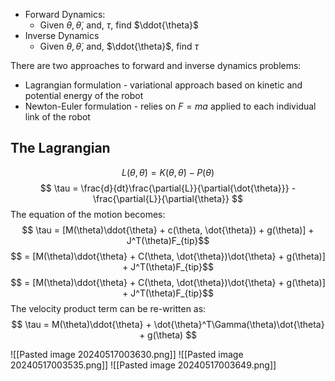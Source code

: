 
- Forward Dynamics:
	- Given $\theta, \dot{\theta}$, and, $\tau$, find $\ddot{\theta}$
- Inverse Dynamics
	-  Given $\theta, \dot{\theta}$, and, $\ddot{\theta}$, find  $\tau$

There are two approaches to forward and inverse dynamics problems:
- Lagrangian formulation - variational approach based on kinetic and potential energy of the robot
- Newton-Euler formulation - relies on $F=ma$ applied to each individual link of the robot

## The Lagrangian

$$L(\theta, \dot{\theta}) = K(\theta, \dot{\theta}) - P(\theta)$$
$$
\tau = \frac{d}{dt}\frac{\partial{L}}{\partial{\dot{\theta}}} - \frac{\partial{L}}{\partial{\theta}}
$$
The equation of the motion becomes:
$$ \tau = [M(\theta)\ddot{\theta} + c(\theta, \dot{\theta}) + g(\theta)] + J^T(\theta)F_{tip}$$
$$  = [M(\theta)\ddot{\theta} + C(\theta, \dot{\theta})\dot{\theta} + g(\theta)] + J^T(\theta)F_{tip}$$
$$  = [M(\theta)\ddot{\theta} + C(\theta, \dot{\theta})\dot{\theta} + g(\theta)] + J^T(\theta)F_{tip}$$
The velocity product term can be re-written as:
$$ \tau = M(\theta)\ddot{\theta} + \dot{\theta}^T\Gamma(\theta)\dot{\theta} + g(\theta) $$


![[Pasted image 20240517003630.png]]
![[Pasted image 20240517003535.png]]
![[Pasted image 20240517003649.png]]

